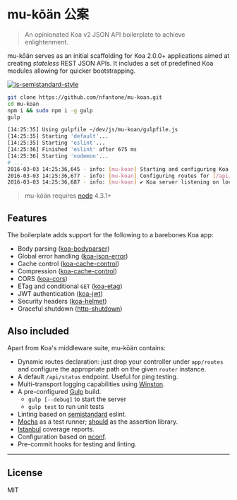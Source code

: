 # mu-kōän 公案

> An opinionated Koa v2 JSON API boilerplate to achieve enlightenment.

mu-kōän serves as an initial scaffolding for Koa 2.0.0+ applications aimed at creating _stateless_ REST JSON APIs. It includes a set of predefined Koa modules allowing for quicker bootstrapping.

[![js-semistandard-style](https://cdn.rawgit.com/flet/semistandard/master/badge.svg)](https://github.com/Flet/semistandard)

```sh
git clone https://github.com/nfantone/mu-koan.git
cd mu-koan
npm i && sudo npm i -g gulp
gulp

[14:25:35] Using gulpfile ~/dev/js/mu-koan/gulpfile.js
[14:25:35] Starting 'default'...
[14:25:35] Starting 'eslint'...
[14:25:36] Finished 'eslint' after 675 ms
[14:25:36] Starting 'nodemon'...
# ...
2016-03-03 14:25:36,645 - info: [mu-koan] Starting and configuring Koa server
2016-03-03 14:25:36,677 - info: [mu-koan] Configuring routes for [/api/status]
2016-03-03 14:25:36,687 - info: [mu-koan] ✔ Koa server listening on localhost:3000 [development]
```

> mu-kōän requires [node](https://nodejs.org) 4.3.1+

## Features
The boilerplate adds support for the following to a barebones Koa app:

- Body parsing ([koa-bodyparser](https://www.npmjs.com/package/koa-bodyparser))
- Global error handling ([koa-json-error](https://www.npmjs.com/package/koa-json-error))
- Cache control ([koa-cache-control](https://www.npmjs.com/package/koa-cache-control))
- Compression ([koa-cache-control](https://www.npmjs.com/package/koa-cache-control))
- CORS ([koa-cors](https://www.npmjs.com/package/koa-cors))
- ETag and conditional `GET` ([koa-etag](https://www.npmjs.com/package/koa-etag))
- JWT authentication ([koa-jwt](https://www.npmjs.com/package/koa-jwt))
- Security headers ([koa-helmet](https://www.npmjs.com/package/koa-helmet))
- Graceful shutdown ([http-shutdown](https://www.npmjs.com/package/http-shutdown))

## Also included
Apart from Koa's middleware suite, mu-kōän contains:

- Dynamic routes declaration: just drop your controller under `app/routes` and configure the appropriate path on the given `router` instance.
- A default `/api/status` endpoint. Useful for ping testing.
- Multi-transport logging capabilities using [Winston](https://www.npmjs.com/package/winston#logging).
- A pre-configured [Gulp](http://gulpjs.com/) build.
  - `gulp [--debug]` to start the server
  - `gulp test` to run unit tests
- Linting based on [semistandard](https://www.npmjs.com/package/semistandard) eslint.
- [Mocha](https://mochajs.org/) as a test runner; [should](http://unitjs.com/guide/should-js.html) as the assertion library.
- [Istanbul](https://github.com/gotwarlost/istanbul) coverage reports.
- Configuration based on [nconf](https://www.npmjs.com/package/http-shutdown).
- Pre-commit hooks for testing and linting.

---

## License
MIT
